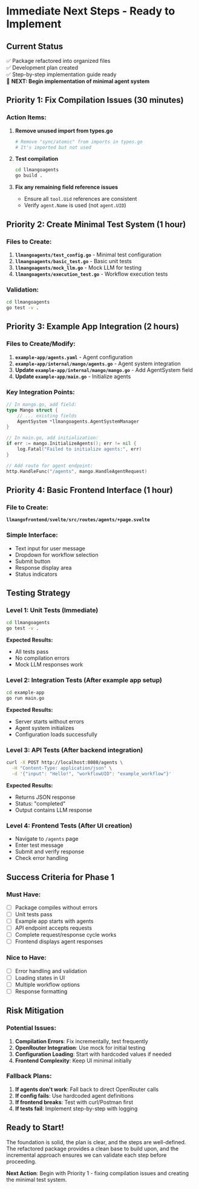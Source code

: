 # Immediate Next Steps - Ready to Implement

## Current Status
✅ Package refactored into organized files  
✅ Development plan created  
✅ Step-by-step implementation guide ready  
🔄 **NEXT: Begin implementation of minimal agent system**

## Priority 1: Fix Compilation Issues (30 minutes)

### Action Items:
1. **Remove unused import from types.go**
   ```bash
   # Remove "sync/atomic" from imports in types.go
   # It's imported but not used
   ```

2. **Test compilation**
   ```bash
   cd llmangoagents
   go build .
   ```

3. **Fix any remaining field reference issues**
   - Ensure all `tool.Uid` references are consistent
   - Verify `agent.Name` is used (not `agent.UID`)

## Priority 2: Create Minimal Test System (1 hour)

### Files to Create:
1. **`llmangoagents/test_config.go`** - Minimal test configuration
2. **`llmangoagents/basic_test.go`** - Basic unit tests
3. **`llmangoagents/mock_llm.go`** - Mock LLM for testing
4. **`llmangoagents/execution_test.go`** - Workflow execution tests

### Validation:
```bash
cd llmangoagents
go test -v .
```

## Priority 3: Example App Integration (2 hours)

### Files to Create/Modify:
1. **`example-app/agents.yaml`** - Agent configuration
2. **`example-app/internal/mango/agents.go`** - Agent system integration
3. **Update `example-app/internal/mango/mango.go`** - Add AgentSystem field
4. **Update `example-app/main.go`** - Initialize agents

### Key Integration Points:
```go
// In mango.go, add field:
type Mango struct {
    // ... existing fields
    AgentSystem *llmangoagents.AgentSystemManager
}

// In main.go, add initialization:
if err := mango.InitializeAgents(); err != nil {
    log.Fatal("Failed to initialize agents:", err)
}

// Add route for agent endpoint:
http.HandleFunc("/agents", mango.HandleAgentRequest)
```

## Priority 4: Basic Frontend Interface (1 hour)

### File to Create:
**`llmangofrontend/svelte/src/routes/agents/+page.svelte`**

### Simple Interface:
- Text input for user message
- Dropdown for workflow selection
- Submit button
- Response display area
- Status indicators

## Testing Strategy

### Level 1: Unit Tests (Immediate)
```bash
cd llmangoagents
go test -v .
```
**Expected Results:**
- All tests pass
- No compilation errors
- Mock LLM responses work

### Level 2: Integration Tests (After example app setup)
```bash
cd example-app
go run main.go
```
**Expected Results:**
- Server starts without errors
- Agent system initializes
- Configuration loads successfully

### Level 3: API Tests (After backend integration)
```bash
curl -X POST http://localhost:8080/agents \
  -H "Content-Type: application/json" \
  -d '{"input": "Hello!", "workflowUID": "example_workflow"}'
```
**Expected Results:**
- Returns JSON response
- Status: "completed"
- Output contains LLM response

### Level 4: Frontend Tests (After UI creation)
- Navigate to `/agents` page
- Enter test message
- Submit and verify response
- Check error handling

## Success Criteria for Phase 1

### Must Have:
- [ ] Package compiles without errors
- [ ] Unit tests pass
- [ ] Example app starts with agents
- [ ] API endpoint accepts requests
- [ ] Complete request/response cycle works
- [ ] Frontend displays agent responses

### Nice to Have:
- [ ] Error handling and validation
- [ ] Loading states in UI
- [ ] Multiple workflow options
- [ ] Response formatting

## Risk Mitigation

### Potential Issues:
1. **Compilation Errors**: Fix incrementally, test frequently
2. **OpenRouter Integration**: Use mock for initial testing
3. **Configuration Loading**: Start with hardcoded values if needed
4. **Frontend Complexity**: Keep UI minimal initially

### Fallback Plans:
1. **If agents don't work**: Fall back to direct OpenRouter calls
2. **If config fails**: Use hardcoded agent definitions
3. **If frontend breaks**: Test with curl/Postman first
4. **If tests fail**: Implement step-by-step with logging


## Ready to Start!

The foundation is solid, the plan is clear, and the steps are well-defined. The refactored package provides a clean base to build upon, and the incremental approach ensures we can validate each step before proceeding.

**Next Action**: Begin with Priority 1 - fixing compilation issues and creating the minimal test system.